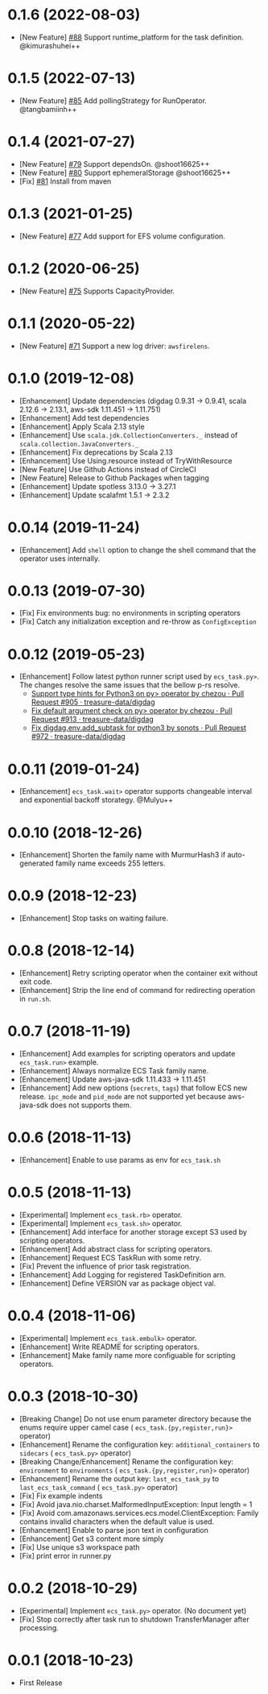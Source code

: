 0.1.6 (2022-08-03)
==================
* [New Feature] [#88](https://github.com/civitaspo/digdag-operator-ecs_task/pull/85) Support runtime_platform for the task definition. @kimurashuhei++

0.1.5 (2022-07-13)
==================
* [New Feature] [#85](https://github.com/civitaspo/digdag-operator-ecs_task/pull/85) Add pollingStrategy for RunOperator. @tangbamiinh++

0.1.4 (2021-07-27)
==================
* [New Feature] [#79](https://github.com/civitaspo/digdag-operator-ecs_task/pull/79) Support dependsOn. @shoot16625++
* [New Feature] [#80](https://github.com/civitaspo/digdag-operator-ecs_task/pull/80) Support ephemeralStorage @shoot16625++
* [Fix] [#81](https://github.com/civitaspo/digdag-operator-ecs_task/pull/81) Install from maven

0.1.3 (2021-01-25)
==================
* [New Feature] [#77](https://github.com/civitaspo/digdag-operator-ecs_task/pull/77) Add support for EFS volume configuration.

0.1.2 (2020-06-25)
==================
* [New Feature] [#75](https://github.com/civitaspo/digdag-operator-ecs_task/pull/75) Supports CapacityProvider.

0.1.1 (2020-05-22)
==================
* [New Feature] [#71](https://github.com/civitaspo/digdag-operator-ecs_task/pull/71) Support a new log driver: `awsfirelens`.

0.1.0 (2019-12-08)
==================
* [Enhancement] Update dependencies (digdag 0.9.31 -> 0.9.41, scala 2.12.6 -> 2.13.1, aws-sdk 1.11.451 -> 1.11.751)
* [Enhancement] Add test dependencies
* [Enhancement] Apply Scala 2.13 style
* [Enhancement] Use `scala.jdk.CollectionConverters._` instead of `scala.collection.JavaConverters._`
* [Enhancement] Fix deprecations by Scala 2.13
* [Enhancement] Use Using.resource instead of TryWithResource
* [New Feature] Use Github Actions instead of CircleCI
* [New Feature] Release to Github Packages when tagging
* [Enhancement] Update spotless 3.13.0 -> 3.27.1
* [Enhancement] Update scalafmt 1.5.1 -> 2.3.2

0.0.14 (2019-11-24)
===================
* [Enhancement] Add `shell` option to change the shell command that the operator uses internally.

0.0.13 (2019-07-30)
===================
* [Fix] Fix environments bug: no environments in scripting operators
* [Fix] Catch any initialization exception and re-throw as `ConfigException`

0.0.12 (2019-05-23)
===================
* [Enhancement] Follow latest python runner script used by `ecs_task.py>`. The changes resolve the same issues that the bellow p-rs resolve.
    * [Support type hints for Python3 on py> operator by chezou · Pull Request \#905 · treasure\-data/digdag](https://github.com/treasure-data/digdag/pull/905)
    * [Fix default argument check on py> operator by chezou · Pull Request \#913 · treasure\-data/digdag](https://github.com/treasure-data/digdag/pull/913)
    * [Fix digdag\.env\.add\_subtask for python3 by sonots · Pull Request \#972 · treasure\-data/digdag](https://github.com/treasure-data/digdag/pull/972)

0.0.11 (2019-01-24)
===================
* [Enhancement] `ecs_task.wait>` operator supports changeable interval and exponential backoff storategy. @Mulyu++

0.0.10 (2018-12-26)
===================
* [Enhancement] Shorten the family name with MurmurHash3 if auto-generated family name exceeds 255 letters.

0.0.9 (2018-12-23)
==================
* [Enhancement] Stop tasks on waiting failure.

0.0.8 (2018-12-14)
==================
* [Enhancement] Retry scripting operator when the container exit without exit code.
* [Enhancement] Strip the line end of command for redirecting operation in `run.sh`.

0.0.7 (2018-11-19)
==================

* [Enhancement] Add examples for scripting operators and update `ecs_task.run>` example.
* [Enhancement] Always normalize ECS Task family name.
* [Enhancement] Update aws-java-sdk 1.11.433 -> 1.11.451
* [Enhancement] Add new options (`secrets`, `tags`) that follow ECS new release. `ipc_mode` and `pid_mode` are not supported yet because aws-java-sdk does not supports them.

0.0.6 (2018-11-13)
==================

* [Enhancement] Enable to use params as env for `ecs_task.sh`

0.0.5 (2018-11-13)
==================

* [Experimental] Implement `ecs_task.rb>` operator.
* [Experimental] Implement `ecs_task.sh>` operator.
* [Enhancement] Add interface for another storage except S3 used by scripting operators.
* [Enhancement] Add abstract class for scripting operators.
* [Enhancement] Request ECS TaskRun with some retry.
* [Fix] Prevent the influence of prior task registration.
* [Enhancement] Add Logging for registered TaskDefinition arn. 
* [Enhancement] Define VERSION var as package object val.

0.0.4 (2018-11-06)
==================

* [Experimental] Implement `ecs_task.embulk>` operator.
* [Enhancement] Write README for scripting operators.
* [Enhancement] Make family name more configuable for scripting operators.

0.0.3 (2018-10-30)
==================

* [Breaking Change] Do not use enum parameter directory because the enums require upper camel case ( `ecs_task.{py,register,run}>` operator)
* [Enhancement] Rename the configuration key: `additional_containers` to `sidecars` ( `ecs_task.py>` operator)
* [Breaking Change/Enhancement] Rename the configuration key: `environment` to `environments` ( `ecs_task.{py,register,run}>` operator)
* [Enhancement] Rename the output key: `last_ecs_task_py` to `last_ecs_task_command` ( `ecs_task.py>` operator)
* [Fix] Fix example indents
* [Fix] Avoid java.nio.charset.MalformedInputException: Input length = 1
* [Fix] Avoid com.amazonaws.services.ecs.model.ClientException: Family contains invalid characters when the default value is used.
* [Enhancement] Enable to parse json text in configuration
* [Enhancement] Get s3 content more simply
* [Fix] Use unique s3 workspace path
* [Fix] print error in runner.py

0.0.2 (2018-10-29)
==================

* [Experimental] Implement `ecs_task.py>` operator. (No document yet)
* [Fix] Stop correctly after task run to shutdown TransferManager after processing.

0.0.1 (2018-10-23)
==================

* First Release
